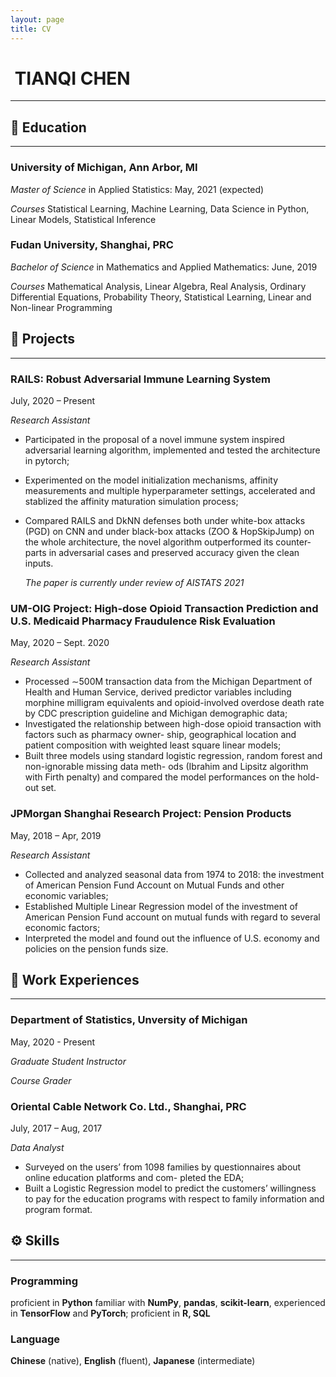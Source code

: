 ```yaml
---
layout: page
title: CV
---
```


#  TIANQI CHEN 

---

## :school: Education

---

### **University of Michigan**, Ann Arbor, MI

*Master of Science* in Applied Statistics: May, 2021 (expected)

*Courses* Statistical Learning, Machine Learning, Data Science in Python, Linear Models, Statistical Inference

### Fudan University, Shanghai, PRC

*Bachelor of Science* in Mathematics and Applied Mathematics: June, 2019

*Courses* Mathematical Analysis, Linear Algebra, Real Analysis, Ordinary Differential Equations, Probability
Theory, Statistical Learning, Linear and Non-linear Programming

## :rocket: Projects

---

### RAILS: Robust Adversarial Immune Learning System
July, 2020 – Present

*Research Assistant*

- Participated in the proposal of a novel immune system inspired adversarial learning algorithm, implemented
  and tested the architecture in pytorch;

-  Experimented on the model initialization mechanisms, affinity measurements and multiple hyperparameter
  settings, accelerated and stablized the affinity maturation simulation process;

- Compared RAILS and DkNN defenses both under white-box attacks (PGD) on CNN and under black-box
  attacks (ZOO & HopSkipJump) on the whole architecture, the novel algorithm outperformed its counter-
  parts in adversarial cases and preserved accuracy given the clean inputs.

  *The paper is currently under review of AISTATS 2021*

### UM-OIG Project: High-dose Opioid Transaction Prediction and U.S. Medicaid Pharmacy Fraudulence Risk Evaluation
May, 2020 – Sept. 2020

*Research Assistant*

- Processed ∼500M transaction data from the Michigan Department of Health and Human Service, derived
  predictor variables including morphine milligram equivalents and opioid-involved overdose death rate by
  CDC prescription guideline and Michigan demographic data;
- Investigated the relationship between high-dose opioid transaction with factors such as pharmacy owner-
  ship, geographical location and patient composition with weighted least square linear models;
- Built three models using standard logistic regression, random forest and non-ignorable missing data meth-
  ods (Ibrahim and Lipsitz algorithm with Firth penalty) and compared the model performances on the hold-
  out set.

### JPMorgan Shanghai Research Project: Pension Products
May, 2018 – Apr, 2019

*Research Assistant*

- Collected and analyzed seasonal data from 1974 to 2018: the investment of American Pension Fund Account
  on Mutual Funds and other economic variables;
- Established Multiple Linear Regression model of the investment of American Pension Fund account on
  mutual funds with regard to several economic factors;
-  Interpreted the model and found out the influence of U.S. economy and policies on the pension funds size.

## :briefcase: Work Experiences

---

### Department of Statistics, Unversity of Michigan
May, 2020 - Present

*Graduate Student Instructor*

*Course Grader* 

### Oriental Cable Network Co. Ltd., Shanghai, PRC
July, 2017 – Aug, 2017

*Data Analyst*

- Surveyed on the users’ from 1098 families by questionnaires about online education platforms and com-
  pleted the EDA;
- Built a Logistic Regression model to predict the customers’ willingness to pay for the education programs
  with respect to family information and program format.

## :gear: Skills

---

### Programming 

proficient in **Python** familiar with **NumPy**, **pandas**, **scikit-learn**, experienced in **TensorFlow** and **PyTorch**; proficient in **R, SQL**

### Language

**Chinese** (native), **English** (fluent), **Japanese** (intermediate)

